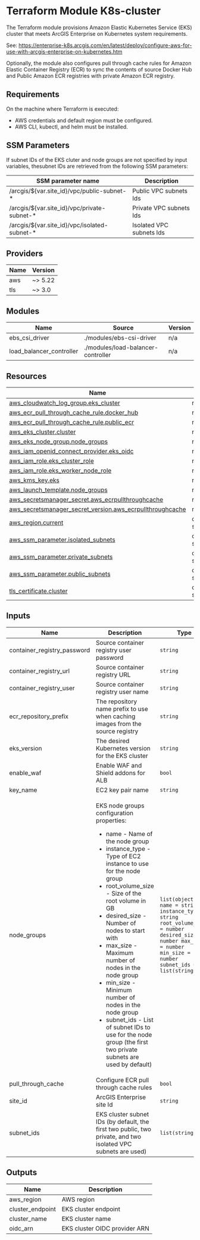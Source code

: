 <!-- BEGIN_TF_DOCS -->
# Terraform Module K8s-cluster

The Terraform module provisions Amazon Elastic Kubernetes Service (EKS) cluster
that meets ArcGIS Enterprise on Kubernetes system requirements.

See: https://enterprise-k8s.arcgis.com/en/latest/deploy/configure-aws-for-use-with-arcgis-enterprise-on-kubernetes.htm

Optionally, the module also configures pull through cache rules for Amazon Elastic Container Registry (ECR)
to sync the contents of source Docker Hub and Public Amazon ECR registries with private Amazon ECR registry.

## Requirements

On the machine where Terraform is executed:

* AWS credentials and default region must be configured.
* AWS CLI, kubectl, and helm must be installed.

## SSM Parameters

If subnet IDs of the EKS cluter and node groups are not specified by input variables,
thesubnet IDs are retrieved from the following SSM parameters:

| SSM parameter name | Description |
|--------------------|-------------|
| /arcgis/${var.site_id}/vpc/public-subnet-* | Public VPC subnets Ids |
| /arcgis/${var.site_id}/vpc/private-subnet-* | Private VPC subnets Ids |
| /arcgis/${var.site_id}/vpc/isolated-subnet-* | Isolated VPC subnets Ids |

## Providers

| Name | Version |
|------|---------|
| aws | ~> 5.22 |
| tls | ~> 3.0 |

## Modules

| Name | Source | Version |
|------|--------|---------|
| ebs_csi_driver | ./modules/ebs-csi-driver | n/a |
| load_balancer_controller | ./modules/load-balancer-controller | n/a |

## Resources

| Name | Type |
|------|------|
| [aws_cloudwatch_log_group.eks_cluster](https://registry.terraform.io/providers/hashicorp/aws/latest/docs/resources/cloudwatch_log_group) | resource |
| [aws_ecr_pull_through_cache_rule.docker_hub](https://registry.terraform.io/providers/hashicorp/aws/latest/docs/resources/ecr_pull_through_cache_rule) | resource |
| [aws_ecr_pull_through_cache_rule.public_ecr](https://registry.terraform.io/providers/hashicorp/aws/latest/docs/resources/ecr_pull_through_cache_rule) | resource |
| [aws_eks_cluster.cluster](https://registry.terraform.io/providers/hashicorp/aws/latest/docs/resources/eks_cluster) | resource |
| [aws_eks_node_group.node_groups](https://registry.terraform.io/providers/hashicorp/aws/latest/docs/resources/eks_node_group) | resource |
| [aws_iam_openid_connect_provider.eks_oidc](https://registry.terraform.io/providers/hashicorp/aws/latest/docs/resources/iam_openid_connect_provider) | resource |
| [aws_iam_role.eks_cluster_role](https://registry.terraform.io/providers/hashicorp/aws/latest/docs/resources/iam_role) | resource |
| [aws_iam_role.eks_worker_node_role](https://registry.terraform.io/providers/hashicorp/aws/latest/docs/resources/iam_role) | resource |
| [aws_kms_key.eks](https://registry.terraform.io/providers/hashicorp/aws/latest/docs/resources/kms_key) | resource |
| [aws_launch_template.node_groups](https://registry.terraform.io/providers/hashicorp/aws/latest/docs/resources/launch_template) | resource |
| [aws_secretsmanager_secret.aws_ecrpullthroughcache](https://registry.terraform.io/providers/hashicorp/aws/latest/docs/resources/secretsmanager_secret) | resource |
| [aws_secretsmanager_secret_version.aws_ecrpullthroughcache](https://registry.terraform.io/providers/hashicorp/aws/latest/docs/resources/secretsmanager_secret_version) | resource |
| [aws_region.current](https://registry.terraform.io/providers/hashicorp/aws/latest/docs/data-sources/region) | data source |
| [aws_ssm_parameter.isolated_subnets](https://registry.terraform.io/providers/hashicorp/aws/latest/docs/data-sources/ssm_parameter) | data source |
| [aws_ssm_parameter.private_subnets](https://registry.terraform.io/providers/hashicorp/aws/latest/docs/data-sources/ssm_parameter) | data source |
| [aws_ssm_parameter.public_subnets](https://registry.terraform.io/providers/hashicorp/aws/latest/docs/data-sources/ssm_parameter) | data source |
| [tls_certificate.cluster](https://registry.terraform.io/providers/hashicorp/tls/latest/docs/data-sources/certificate) | data source |

## Inputs

| Name | Description | Type | Default | Required |
|------|-------------|------|---------|:--------:|
| container_registry_password | Source container registry user password | `string` | `null` | no |
| container_registry_url | Source container registry URL | `string` | `"registry-1.docker.io"` | no |
| container_registry_user | Source container registry user name | `string` | `null` | no |
| ecr_repository_prefix | The repository name prefix to use when caching images from the source registry | `string` | `"docker-hub"` | no |
| eks_version | The desired Kubernetes version for the EKS cluster | `string` | `"1.28"` | no |
| enable_waf | Enable WAF and Shield addons for ALB | `bool` | `true` | no |
| key_name | EC2 key pair name | `string` | `null` | no |
| node_groups | <p>EKS node groups configuration properties:</p>   <ul>   <li>name - Name of the node group</li>   <li>instance_type -Type of EC2 instance to use for the node group</li>   <li>root_volume_size - Size of the root volume in GB</li>   <li>desired_size - Number of nodes to start with</li>   <li>max_size - Maximum number of nodes in the node group</li>   <li>min_size - Minimum number of nodes in the node group</li>   <li>subnet_ids - List of subnet IDs to use for the node group (the first two private subnets are used by default)</li>   </ul> | ```list(object({ name = string instance_type = string root_volume_size = number desired_size = number max_size = number min_size = number subnet_ids = list(string) }))``` | ```[ { "desired_size": 4, "instance_type": "m6i.2xlarge", "max_size": 8, "min_size": 4, "name": "default", "root_volume_size": 1024, "subnet_ids": [] } ]``` | no |
| pull_through_cache | Configure ECR pull through cache rules | `bool` | `true` | no |
| site_id | ArcGIS Enterprise site Id | `string` | `"arcgis-enterprise"` | no |
| subnet_ids | EKS cluster subnet IDs (by default, the first two public, two private, and two isolated VPC subnets are used) | `list(string)` | `[]` | no |

## Outputs

| Name | Description |
|------|-------------|
| aws_region | AWS region |
| cluster_endpoint | EKS cluster endpoint |
| cluster_name | EKS cluster name |
| oidc_arn | EKS cluster OIDC provider ARN |
<!-- END_TF_DOCS -->